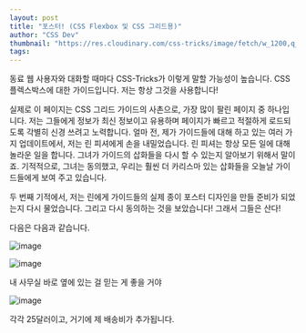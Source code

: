 ```yaml
---
layout: post
title: "포스터! (CSS Flexbox 및 CSS 그리드용)"
author: "CSS Dev"
thumbnail: "https://res.cloudinary.com/css-tricks/image/fetch/w_1200,q_auto,f_auto/https://css-tricks.com/wp-content/uploads/2020/07/poster.png"
tags: 
---
```



동료 웹 사용자와 대화할 때마다 CSS-Tricks가 이렇게 말할 가능성이 높습니다. CSS 플렉스박스에 대한 가이드입니다. 저는 항상 그것을 사용합니다!

실제로 이 페이지는 CSS 그리드 가이드의 사촌으로, 가장 많이 팔린 페이지 중 하나입니다. 저는 그들에게 정보가 최신 정보이고 유용하며 페이지가 빠르고 적절하게 로드되도록 각별히 신경 쓰려고 노력합니다. 얼마 전, 제가 가이드들에 대해 하고 있는 여러 가지 업데이트에서, 저는 린 피셔에게 손을 내밀었습니다. 린 피셔는 항상 모든 일에 대해 놀라운 일을 합니다. 그녀가 가이드의 삽화들을 다시 할 수 있는지 알아보기 위해서 말이죠. 기적적으로, 그녀는 동의했고, 우리는 훨씬 더 카리스마 있는 삽화들을 오늘날 가이드들에게 보여 주고 있습니다.

두 번째 기적에서, 저는 린에게 가이드들의 실제 종이 포스터 디자인을 만들 준비가 되었는지 다시 물었습니다. 그리고 다시 동의하는 것을 보았습니다! 그래서 그들은 산다!

다음은 다음과 같습니다.

![image](https://i2.wp.com/css-tricks.com/wp-content/uploads/2020/07/poster.png?resize=1024%2C1024&ssl=1)

![image](https://i2.wp.com/css-tricks.com/wp-content/uploads/2020/07/43150-3.jpg?resize=1024%2C1024&ssl=1)

내 사무실 바로 옆에 있는 걸 믿는 게 좋을 거야

![image](https://i1.wp.com/css-tricks.com/wp-content/uploads/2020/07/IMG_3787-scaled.jpeg?fit=768%2C1024&ssl=1)

각각 25달러이고, 거기에 제 배송비가 추가됩니다.